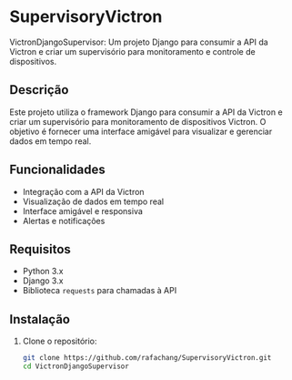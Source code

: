 # SupervisoryVictron
VictronDjangoSupervisor: Um projeto Django para consumir a API da Victron e criar um supervisório para monitoramento e controle de dispositivos.

## Descrição
Este projeto utiliza o framework Django para consumir a API da Victron e criar um supervisório para monitoramento de dispositivos Victron. O objetivo é fornecer uma interface amigável para visualizar e gerenciar dados em tempo real.

## Funcionalidades
- Integração com a API da Victron
- Visualização de dados em tempo real
- Interface amigável e responsiva
- Alertas e notificações

## Requisitos
- Python 3.x
- Django 3.x
- Biblioteca `requests` para chamadas à API

## Instalação
1. Clone o repositório:
   ```bash
   git clone https://github.com/rafachang/SupervisoryVictron.git
   cd VictronDjangoSupervisor
